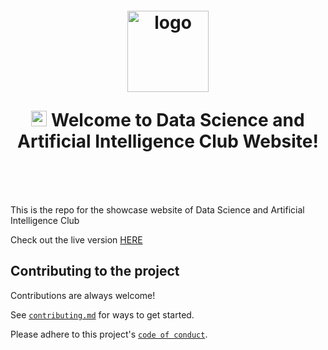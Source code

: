 <h1 align="center" style="margin-top: 1em; margin-bottom: 3em;">
  <p><a href="#"><img alt="logo" src="[dsaiclogo2.png](https://i.postimg.cc/25G19FJ7/DSAIC-OFFICIAL-LOGO.jpg)" alt="dsaic" width="130"></a></p>
  <p> <img src="https://media.giphy.com/media/hvRJCLFzcasrR4ia7z/giphy.gif" alt="Waving Hand" width="25px" height="25px"> Welcome to Data Science and Artificial Intelligence Club Website!</p>
</h1>

This is the repo for the showcase website of Data Science and Artificial Intelligence Club

Check out the live version [HERE](https://github.com/DSAIC-DeKUT/website)

## Contributing to the project

Contributions are always welcome!

See [`contributing.md`](https://github.com/DSAIC-DeKUT/website/blob/main/CONTRIBUTING.md) for ways to get started.

Please adhere to this project's [`code of conduct`](https://github.com/DSAIC-DeKUT/website/blob/main/CODE_OF_CONDUCT.md).
